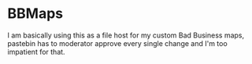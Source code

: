 # BBMaps
I am basically using this as a file host for my custom Bad Business maps, pastebin has to moderator approve every single change and I'm too impatient for that.
